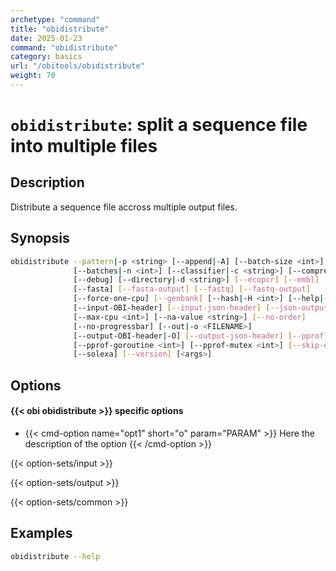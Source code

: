 ```yaml
---
archetype: "command"
title: "obidistribute"
date: 2025-01-23
command: "obidistribute"
category: basics
url: "/obitools/obidistribute"
weight: 70
---
```


# `obidistribute`: split a sequence file into multiple files

## Description 

Distribute a sequence file accross multiple output files.

## Synopsis

```bash
obidistribute --pattern|-p <string> [--append|-A] [--batch-size <int>]
              [--batches|-n <int>] [--classifier|-c <string>] [--compress|-Z]
              [--debug] [--directory|-d <string>] [--ecopcr] [--embl]
              [--fasta] [--fasta-output] [--fastq] [--fastq-output]
              [--force-one-cpu] [--genbank] [--hash|-H <int>] [--help|-h|-?]
              [--input-OBI-header] [--input-json-header] [--json-output]
              [--max-cpu <int>] [--na-value <string>] [--no-order]
              [--no-progressbar] [--out|-o <FILENAME>]
              [--output-OBI-header|-O] [--output-json-header] [--pprof]
              [--pprof-goroutine <int>] [--pprof-mutex <int>] [--skip-empty]
              [--solexa] [--version] [<args>]
```

## Options

#### {{< obi obidistribute >}} specific options

- {{< cmd-option name="opt1" short="o" param="PARAM" >}}
  Here the description of the option
  {{< /cmd-option >}}

{{< option-sets/input >}}

{{< option-sets/output >}}

{{< option-sets/common >}}

## Examples

```bash
obidistribute --help
```
